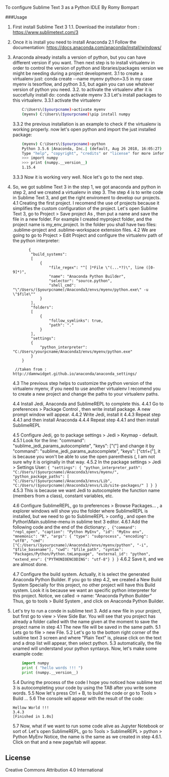 To configure Sublime Text 3 as a Python IDLE
By Romy Bompart

###Usage

1. First install Sublime Text 3
 1.1. Download the installator from : https://www.sublimetext.com/3

2. Once it is install you need to install Anaconda
 2.1 Follow the documentation: https://docs.anaconda.com/anaconda/install/windows/

3. Anaconda already installs a version of python, but you can have different version if you want. Then next step is to install virtualenv in order to control the version of python and libraries/packages version we might be needing during a project development. 
 3.1 to create a virtualenv just: 
 		conda create --name myenv python=3.5
 	in my case myenv is tesorflow, and python 3.5, but again you can use whatever version of python you need. 
 3.2. to activate the virtualenv after it is succefully install do: 
 		conda activate myenv
 3.3 Let's install packages to this virtualenv.
 	3.3.1 activate the virtualenv
	```bash
 		C:\Users\($yourpcname)>activate myenv
 		(myenv) C:\Users\($yourpcname)\pip install numpy
	```
 	3.3.2 the previous installation is an example to check if the virtualenv is working properly. now let's open python and import the just installed package: 
	```bash
 		(myenv) C:\Users\($yourpcname)>python
		Python 3.5.6 |Anaconda, Inc.| (default, Aug 26 2018, 16:05:27) [MSC v.1900 64 bit (AMD64)] on win32
		Type "help", "copyright", "credits" or "license" for more information.
		>>> import numpy
		>>> print (numpy.__version__)
		1.15.4
	```
	3.3.3 Now it is working very well. Nice let's go to the next step. 

4. So, we got sublime Text 3 in the step 1, we got anaconda and python in step 2, and we created a virtualenv in step 3. 
   	The step 4 is to write code in Sublime Text 3, and get the right enviroment to develop our projects. 
   	4.1 Creating the first project. I recomend the use of projects because it simplifies the custom configuration of the project. 
       Let's open Sublime Text 3, go to Project > Save project As , then put a name and save the file in a new folder. 
       For example I created myproject folder, and the project name is my_env_project. 
       In the folder you shall have two files: .sublime-project and .sublime-workspace extension files. 
   	4.2 We are going to go to Project > Edit Project and configure the virtualenv path of the python interpreter:
	```
		   {
			"build_systems":
			[
				{
					"file_regex": "^[ ]*File \"(...*?)\", line ([0-9]*)",
					"name": "Anaconda Python Builder",
					"selector": "source.python",
					"shell_cmd": "\"/Users/($yourpcname)/Anaconda3/envs/myenv/python.exe\" -u \"$file\""
				}
			],
			"folders":
			[
				{
					"follow_symlinks": true,
					"path": "."
				}
			],
			"settings":
			{
				"python_interpreter": "C:/Users/yourpcname/Anaconda3/envs/myenv/python.exe"
			}
		}
	 ```
	 
		//taken from : http://damnwidget.github.io/anaconda/anaconda_settings/
	4.3 The previous step helps to customize the python version of the virtualenv myenv, if you need to use another virtualenv
	I recomend you to create a new project and change the paths to your virtualenv paths. 

	4.4 Install Jedi, Anaconda and SublimeREPL to complete this. 
		4.4.1 Go to preferences > Package Control , then write install package. A new prompt window will appear. 
		4.4.2 Write Jedi, install it
		4.4.3 Repeat step 4.4.1 and then install Anaconda
		4.4.4 Repeat step 4.4.1 and then install SublimeREPL

	4.5 Configure Jedi, go to package settings > Jedi > Keymap - default. 
	    4.5.1 Look for the line: "command": "sublime_jedi_params_autocomplete", "keys": ["("]
	    and change it by "command": "sublime_jedi_params_autocomplete", "keys": ["ctrl+("],
	    it is because you won't be able to use the open parenthesis (, I am not sure why it is originally in that way. 
	    4.5.2 In the package settings > Jedi > Settings User:
	    ```
	    	{
				"settings":
				{
					"python_interpreter_path": "C:/Users/($yourpcname)/Anaconda3/envs/myenv/",
					"python_package_paths":
					[
						"C:/Users/($yourpcname)/Anaconda3/envs/Lib",
						"C:/Users/($yourpcname)/Anaconda3/envs/Lib/site-packages/"
					]
				}
			}
		```
		4.5.3 This is because we want Jedi to autocomplete the function name (members from a class), constant variables, etc. 

	4.6 Configure SublimeREPL, go to preferences > Browse Packages... , a explorer windows will show you the folder where 
	SublimeREPL is installed, but we need to go to SublimeREPL > config , and open the Python\Main.sublime-menu in sublime text 3 editor. 
		4.6.1 Add the following code and the end of the dictionary: 
		```
		,
                    {"command": "repl_open",
                     "caption": "Python MyEnv",
                     "id": "MyEnv env",
                     "mnemonic": "R",
                     "args": {
                        "type": "subprocess",
                        "encoding": "utf8",
                        "cmd": ["C:/Users/($yourpcname)/Anaconda3/envs/myenv/python", "-i", "$file_basename"],
                        "cwd": "$file_path",
                        "syntax": "Packages/Python/Python.tmLanguage",
                        "external_id": "python",
                        "extend_env": {"PYTHONIOENCODING": "utf-8"}
                        }
                    }
		 ```
        4.6.2 Save it, and we are almost done. 

    4.7 Configure the build system. Actually, it is select the generated Anaconda Python Builder. 
    If you go to step 4.2, we created a New Build System Specially for this project, no other project will have this Build system. 
    Look it is because we want an specific python interpreter for this project. Notice, we called -> name: "Anaconda Python Builder"
    Thus, go to tools > Build System , and click on Anaconda Python Builder. 

5. Let's try to run a conde in sublime text 3. 
	Add a new file in your project, but first go to view > View Side Bar. 
	You will see that you project has already a folder called with the name given at the moment to save the project name in step 4.1
	The new file will be saved in the same path.
	5.1 Lets go to file > new File. 
	5.2 Let's go to the bottom right corner of the sublime text 3 screen and where "Plain Text" is, please click on the text and a drop list will appear, then select python.
	5.3 automatically, the file unamed will understand your python syntaxys. Now, let's make some example code:
	```python
		import numpy
		print ( "hello words !!! ")
		print (numpy.__version__)
	```

	5.4 During the process of the code I hope you noticed how sublime text 3 is autocompleting your code by using the TAB after you write some words. 
	5.5 Now let's press Ctrl + B, to build the code or go to Tools > Build ... 
	5.6 The console will appear with the result of the code: 
	```	
	Hellow World !!!
	3.4.3
	[Finished in 1.0s]
 	```
 	5.7 Now, what if we want to run some code alive as Jupyter Notebook or sort of. 
 		Let's open SublimeREPL, go to Tools > SublimeREPL > python > Python MyEnv 
 		Notice, the name is the same as we created in step 4.6.1. Click on that and a new page/tab will appear. 
		

## License
Creative Commons Attribution 4.0 International

